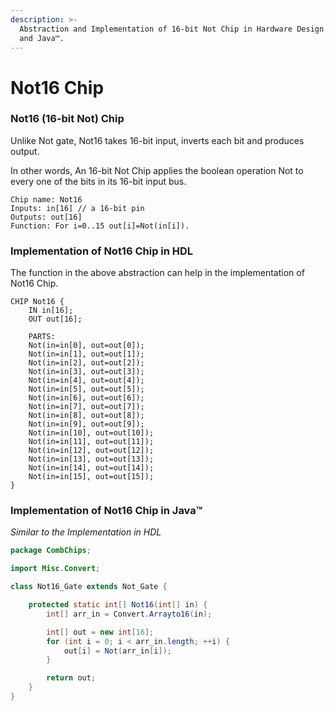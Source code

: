 ```yaml
---
description: >-
  Abstraction and Implementation of 16-bit Not Chip in Hardware Design Language
  and Java™.
---
```


# Not16 Chip

### Not16 (16-bit Not) Chip

Unlike Not gate, Not16 takes 16-bit input, inverts each bit and produces output.

In other words, An 16-bit Not Chip applies the boolean operation Not to every one of the bits in its 16-bit input bus.

```nand2tetris-hdl
Chip name: Not16
Inputs: in[16] // a 16-bit pin
Outputs: out[16]
Function: For i=0..15 out[i]=Not(in[i]).
```

### Implementation of Not16 Chip in HDL

The function in the above abstraction can help in the implementation of Not16 Chip.

```nand2tetris-hdl
CHIP Not16 {
    IN in[16];
    OUT out[16];

    PARTS:
    Not(in=in[0], out=out[0]);
    Not(in=in[1], out=out[1]);
    Not(in=in[2], out=out[2]);
    Not(in=in[3], out=out[3]);
    Not(in=in[4], out=out[4]);
    Not(in=in[5], out=out[5]);
    Not(in=in[6], out=out[6]);
    Not(in=in[7], out=out[7]);
    Not(in=in[8], out=out[8]);
    Not(in=in[9], out=out[9]);
    Not(in=in[10], out=out[10]);
    Not(in=in[11], out=out[11]);
    Not(in=in[12], out=out[12]);
    Not(in=in[13], out=out[13]);
    Not(in=in[14], out=out[14]);
    Not(in=in[15], out=out[15]);
}
```

### Implementation of Not16 Chip in Java™

_Similar to the Implementation in HDL_

```java
package CombChips;

import Misc.Convert;

class Not16_Gate extends Not_Gate {

    protected static int[] Not16(int[] in) {
        int[] arr_in = Convert.Arrayto16(in);

        int[] out = new int[16];
        for (int i = 0; i < arr_in.length; ++i) {
            out[i] = Not(arr_in[i]);
        }

        return out;
    }
}
```

